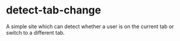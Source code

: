 # detect-tab-change
A simple site which can detect whether a user is on the current tab or switch to a different tab.
